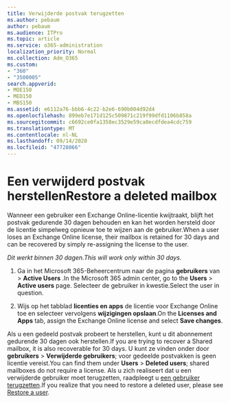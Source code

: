 ```yaml
---
title: Verwijderde postvak terugzetten
ms.author: pebaum
author: pebaum
ms.audience: ITPro
ms.topic: article
ms.service: o365-administration
localization_priority: Normal
ms.collection: Adm_O365
ms.custom:
- "360"
- "3500005"
search.appverid:
- MOE150
- MED150
- MBS150
ms.assetid: e6112a76-bbb6-4c22-b2e6-690b004d92d4
ms.openlocfilehash: 899eb7e171d125c509871c219f99dfd1106b858a
ms.sourcegitcommit: c6692ce0fa1358ec3529e59ca0ecdfdea4cdc759
ms.translationtype: MT
ms.contentlocale: nl-NL
ms.lasthandoff: 09/14/2020
ms.locfileid: "47728066"
---
```

# <a name="restore-a-deleted-mailbox"></a><span data-ttu-id="19b03-102">Een verwijderd postvak herstellen</span><span class="sxs-lookup"><span data-stu-id="19b03-102">Restore a deleted mailbox</span></span>

<span data-ttu-id="19b03-103">Wanneer een gebruiker een Exchange Online-licentie kwijtraakt, blijft het postvak gedurende 30 dagen behouden en kan het worden hersteld door de licentie simpelweg opnieuw toe te wijzen aan de gebruiker.</span><span class="sxs-lookup"><span data-stu-id="19b03-103">When a user loses an Exchange Online license, their mailbox is retained for 30 days and can be recovered by simply re-assigning the license to the user.</span></span>
  
 <span data-ttu-id="19b03-104">*Dit werkt binnen 30 dagen.*</span><span class="sxs-lookup"><span data-stu-id="19b03-104">*This will work only within 30 days.*</span></span>  
  
1. <span data-ttu-id="19b03-105">Ga in het Microsoft 365-Beheercentrum naar de pagina **gebruikers** van \> **Active Users** .</span><span class="sxs-lookup"><span data-stu-id="19b03-105">In the Microsoft 365 admin center, go to the **Users** \> **Active users** page.</span></span> <span data-ttu-id="19b03-106">Selecteer de gebruiker in kwestie.</span><span class="sxs-lookup"><span data-stu-id="19b03-106">Select the user in question.</span></span>

2. <span data-ttu-id="19b03-107">Wijs op het tabblad **licenties en apps** de licentie voor Exchange Online toe en selecteer vervolgens **wijzigingen opslaan**.</span><span class="sxs-lookup"><span data-stu-id="19b03-107">On the **Licenses and Apps** tab, assign the Exchange Online license and select **Save changes**.</span></span>

<span data-ttu-id="19b03-108">Als u een gedeeld postvak probeert te herstellen, kunt u dit abonnement gedurende 30 dagen ook herstellen.</span><span class="sxs-lookup"><span data-stu-id="19b03-108">If you are trying to recover a Shared mailbox, it is also recoverable for 30 days.</span></span> <span data-ttu-id="19b03-109">U kunt ze vinden onder door **gebruikers** \> **Verwijderde gebruikers**; voor gedeelde postvakken is geen licentie vereist.</span><span class="sxs-lookup"><span data-stu-id="19b03-109">You can find them under **Users** \> **Deleted users**; shared mailboxes do not require a license.</span></span> <span data-ttu-id="19b03-110">Als u zich realiseert dat u een verwijderde gebruiker moet terugzetten, raadpleegt u [een gebruiker terugzetten](https://docs.microsoft.com/microsoft-365/admin/add-users/restore-user).</span><span class="sxs-lookup"><span data-stu-id="19b03-110">If you realize that you need to restore a deleted user, please see [Restore a user](https://docs.microsoft.com/microsoft-365/admin/add-users/restore-user).</span></span>
  